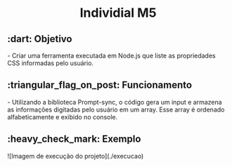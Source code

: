 <h1 align="center">Individial M5</h1>
<h2>:dart: Objetivo</h2>
- Criar uma ferramenta executada em Node.js que liste as propriedades CSS informadas pelo usuário.
<h2>:triangular_flag_on_post: Funcionamento</h2>
- Utilizando a biblioteca Prompt-sync, o código gera um input e armazena as informações digitadas pelo usuário em um array. Esse array é ordenado alfabeticamente e exibido no console.
<h2>:heavy_check_mark: Exemplo</h2>
![Imagem de execução do projeto](./execucao)
